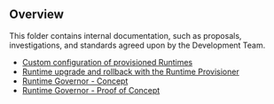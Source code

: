 ## Overview

This folder contains internal documentation, such as proposals, investigations, and standards agreed upon by the Development Team.

- [Custom configuration of provisioned Runtimes](./investigations/provisioning-custom-configuration.md)
- [Runtime upgrade and rollback with the Runtime Provisioner](./runtime-upgrade.md)
- [Runtime Governor - Concept](./investigations/runtime-governor-concept.md)
- [Runtime Governor - Proof of Concept](./investigations/runtime-governor-poc.md)
